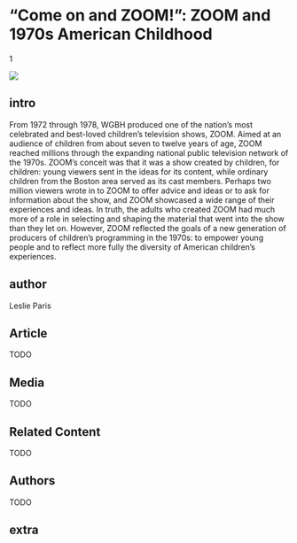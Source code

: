 # “Come on and ZOOM!”: ZOOM and 1970s American Childhood

1

![](https://s3.amazonaws.com/openvault.wgbh.org/scholar_exhibits/zoom/zoom_554x340.png)


## intro

From 1972 through 1978, WGBH produced one of the nation’s most celebrated and 
best-loved children’s television shows, ZOOM. Aimed at an audience of children 
from about seven to twelve years of age, ZOOM reached millions through the 
expanding national public television network of the 1970s. ZOOM’s conceit was 
that it was a show created by children, for children: young viewers sent in the 
ideas for its content, while ordinary children from the Boston area served as 
its cast members. Perhaps two million viewers wrote in to ZOOM to offer advice 
and ideas or to ask for information about the show, and ZOOM showcased a wide 
range of their experiences and ideas. In truth, the adults who created ZOOM had 
much more of a role in selecting and shaping the material that went into the 
show than they let on. However, ZOOM reflected the goals of a new generation of 
producers of children’s programming in the 1970s: to empower young people and 
to reflect more fully the diversity of American children’s experiences. 

## author

Leslie Paris

## Article

TODO

## Media

TODO

## Related Content

TODO

## Authors

TODO

## extra